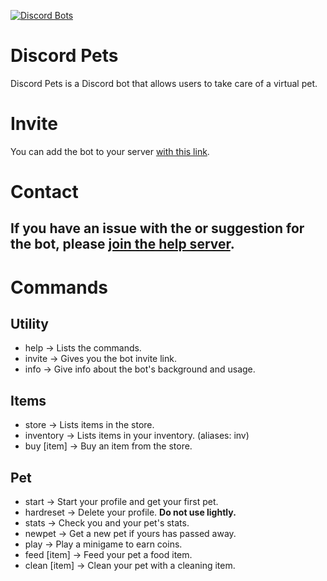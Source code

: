 [![Discord Bots](https://discordbots.org/api/widget/399237341652320278.svg)](https://discordbots.org/bot/399237341652320278)
# Discord Pets
Discord Pets is a Discord bot that allows users to take care of a virtual pet.
# Invite
You can add the bot to your server [with this link](https://discordapp.com/api/oauth2/authorize?client_id=399237341652320278&permissions=0&scope=bot).
# Contact
If you have an issue with the or suggestion for the bot, please [join the help server](https://discord.gg/ke6bp6r).
---
# Commands
## Utility
- help -> Lists the commands.
- invite -> Gives you the bot invite link.
- info -> Give info about the bot's background and usage.

## Items
- store -> Lists items in the store.
- inventory -> Lists items in your inventory. (aliases: inv)
- buy [item] -> Buy an item from the store.

## Pet
- start -> Start your profile and get your first pet.
- hardreset -> Delete your profile. **Do not use lightly.**
- stats -> Check you and your pet's stats.
- newpet -> Get a new pet if yours has passed away.
- play -> Play a minigame to earn coins.
- feed [item] -> Feed your pet a food item.
- clean [item] -> Clean your pet with a cleaning item.